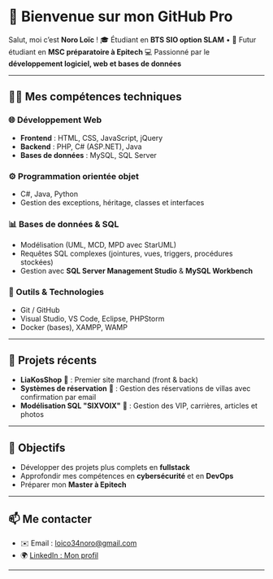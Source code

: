 # 👋 Bienvenue sur mon GitHub Pro

Salut, moi c’est **Noro Loïc** !
🎓 Étudiant en **BTS SIO option SLAM** • 🚀 Futur étudiant en **MSC préparatoire à Epitech**
💻 Passionné par le **développement logiciel, web et bases de données**

---

## 🧑‍💻 Mes compétences techniques

### 🌐 Développement Web

* **Frontend** : HTML, CSS, JavaScript, jQuery
* **Backend** : PHP, C# (ASP.NET), Java
* **Bases de données** : MySQL, SQL Server

### ⚙️ Programmation orientée objet

* C#, Java, Python
* Gestion des exceptions, héritage, classes et interfaces

### 📊 Bases de données & SQL

* Modélisation (UML, MCD, MPD avec StarUML)
* Requêtes SQL complexes (jointures, vues, triggers, procédures stockées)
* Gestion avec **SQL Server Management Studio** & **MySQL Workbench**

### 🔧 Outils & Technologies

* Git / GitHub
* Visual Studio, VS Code, Eclipse, PHPStorm
* Docker (bases), XAMPP, WAMP

---

## 🚀 Projets récents

* **LiaKosShop** 🍰 : Premier site marchand (front & back)
* **Systèmes de réservation** 🏡 : Gestion des réservations de villas avec confirmation par email
* **Modélisation SQL "SIXVOIX"** 📰 : Gestion des VIP, carrières, articles et photos

---

## 🎯 Objectifs

* Développer des projets plus complets en **fullstack**
* Approfondir mes compétences en **cybersécurité** et en **DevOps**
* Préparer mon **Master à Epitech**

---

## 📫 Me contacter

* ✉️ Email : [loico34noro@gmail.com](mailto:loico34noro@gmail.com)
* 🌍 [LinkedIn : Mon profil](https://www.linkedin.com/in/loïc-noro-37290933a)

---


